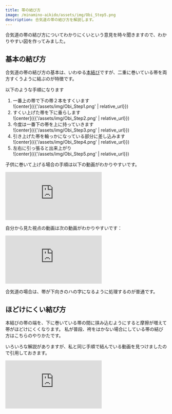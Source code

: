 ```yaml
---
title: 帯の結び方
image: /minamino-aikido/assets/img/Obi_Step5.png
description: 合気道の帯の結び方を解説します。
---
```


合気道の帯の結び方についてわかりにくいという意見を時々聞きますので、わかりやすい図を作ってみました。

## 基本の結び方

合気道の帯の結び方の基本は、いわゆる[本結び](https://ja.wikipedia.org/wiki/%E6%9C%AC%E7%B5%90%E3%81%B3)ですが、二重に巻いている帯を両方すくうように結ぶのが特徴です。

以下のような手順になります

1. 一番上の帯で下の帯２本をすくいます<br />
    ![center]({{'/assets/img/Obi_Step1.png' | relative_url}})
2. すくい上げた帯を下に垂らします<br />
    ![center]({{'/assets/img/Obi_Step2.png' | relative_url}})
3. 今度は一番下の帯を上に持っていきます<br />
    ![center]({{'/assets/img/Obi_Step3.png' | relative_url}})
4. 引き上げた帯を輪っかになっている部分に差し込みます<br />
    ![center]({{'/assets/img/Obi_Step4.png' | relative_url}})
5. 左右に引っ張ると出来上がり<br />
    ![center]({{'/assets/img/Obi_Step5.png' | relative_url}})

子供に巻いて上げる場合の手順は以下の動画がわかりやすいです。

<iframe class="youtube" src="https://www.youtube.com/embed/OjQt9FALJ5s" title="YouTube video player" frameborder="0" allow="accelerometer; autoplay; clipboard-write; encrypted-media; gyroscope; picture-in-picture" allowfullscreen></iframe>

自分から見た視点の動画は次の動画がわかりやすいです：

<iframe class="youtube" src="https://www.youtube.com/embed/kRnIJyOP3J4" title="YouTube video player" frameborder="0" allow="accelerometer; autoplay; clipboard-write; encrypted-media; gyroscope; picture-in-picture" allowfullscreen></iframe>

合気道の場合は、帯が下向きのハの字になるように処理するのが普通です。

## ほどけにくい結び方

本結びの帯の端を、下に巻いている帯の間に挟み込むようにすると摩擦が増えて帯がほどけにくくなります。
私が普段、袴をはかない場合にしている帯の結び方はこちらのやりかたです。

いろいろな解説がありますが、私と同じ手順で結んでいる動画を見つけましたので引用しておきます。

<iframe class="youtube" src="https://www.youtube.com/embed/LhpSPALRXkg" title="YouTube video player" frameborder="0" allow="accelerometer; autoplay; clipboard-write; encrypted-media; gyroscope; picture-in-picture" allowfullscreen></iframe>
